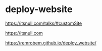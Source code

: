 # deploy-website

<https://itsnull.com/talks/#customSite>

<https://itsnull.com>

<https://remrobem.github.io/deploy_website/>